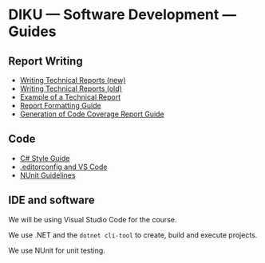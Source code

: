 # DIKU — Software Development — Guides

## Report Writing

* [Writing Technical Reports (new)](files/techReport2021.pdf)
* [Writing Technical Reports (old)](files/techReport.pdf)
* [Example of a Technical Report](files/su17-tic-tac-toe.pdf)
* [Report Formatting Guide](guides/ReportFormatting.md)
* [Generation of Code Coverage Report Guide](guides/CodeCoverageReport.md)

## Code

* [C# Style Guide](guides/CSharpStyle.md)
* [.editorconfig and VS Code](guides/EditorConfigVSCode.md)
* [NUnit Guidelines](guides/NUnit_guidelines.md)

## IDE and software
We will be using Visual Studio Code for the course.

We use .NET and the `dotnet cli-tool` to create, build and execute projects.

We use NUnit for unit testing. 

